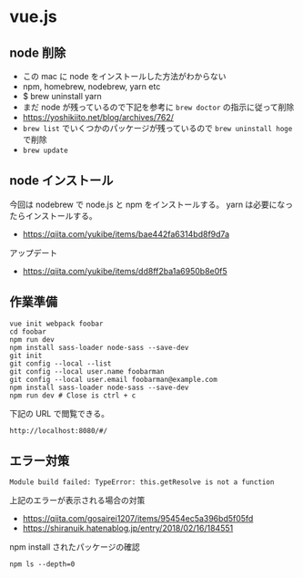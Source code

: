 # vue.js

## node 削除

- この mac に node をインストールした方法がわからない
- npm, homebrew, nodebrew, yarn etc
- \$ brew uninstall yarn
- まだ node が残っているので下記を参考に `brew doctor` の指示に従って削除
- <https://yoshikiito.net/blog/archives/762/>
- `brew list` でいくつかのパッケージが残っているので `brew uninstall hoge` で削除
- `brew update`

## node インストール

今回は nodebrew で node.js と npm をインストールする。
yarn は必要になったらインストールする。

- <https://qiita.com/yukibe/items/bae442fa6314bd8f9d7a>

アップデート

- <https://qiita.com/yukibe/items/dd8ff2ba1a6950b8e0f5>

## 作業準備

```ShellScript
vue init webpack foobar
cd foobar
npm run dev
npm install sass-loader node-sass --save-dev
git init
git config --local --list
git config --local user.name foobarman
git config --local user.email foobarman@example.com
npm install sass-loader node-sass --save-dev
npm run dev # Close is ctrl + c
```

下記の URL で閲覧できる。

`http://localhost:8080/#/`

## エラー対策

`Module build failed: TypeError: this.getResolve is not a function`

上記のエラーが表示される場合の対策

- <https://qiita.com/gosairei1207/items/95454ec5a396bd5f05fd>
- <https://shiranuik.hatenablog.jp/entry/2018/02/16/184551>

npm install されたパッケージの確認

```ShellScript
npm ls --depth=0
```
